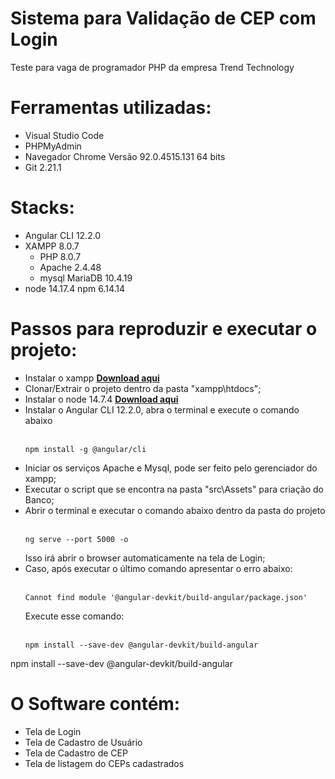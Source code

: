 # Sistema para Validação de CEP com Login

Teste para vaga de programador PHP da empresa Trend Technology

# Ferramentas utilizadas:
- Visual Studio Code
- PHPMyAdmin 
- Navegador Chrome Versão 92.0.4515.131 64 bits
- Git 2.21.1

# Stacks:
- Angular CLI 12.2.0 
- XAMPP 8.0.7 
  - PHP 8.0.7
  - Apache 2.4.48
  - mysql MariaDB 10.4.19
- node 14.17.4
  npm 6.14.14

# Passos para reproduzir e executar o projeto:
- Instalar o xampp <b><a href="https://sourceforge.net/projects/xampp/files/XAMPP%20Windows/8.0.7/" target="_blank">Download aqui</a></b>
- Clonar/Extrair o projeto dentro da pasta "xampp\htdocs";
- Instalar o node 14.7.4 <b><a href="https://nodejs.org/dist/v14.17.4/" target="_blank">Download aqui</a></b>
- Instalar o Angular CLI 12.2.0, abra o terminal e execute o comando abaixo
  </br></br>
  <pre><code>npm install -g @angular/cli</code></pre>
- Iniciar os serviços Apache e Mysql, pode ser feito pelo gerenciador do xampp;
- Executar o script que se encontra na pasta "src\Assets" para criação do Banco;
- Abrir o terminal e executar o comando abaixo dentro da pasta do projeto
  </br></br>
  <pre><code>ng serve --port 5000 -o</code></pre>
  Isso irá abrir o browser automaticamente na tela de Login;
 - Caso, após executar o último comando apresentar o erro abaixo: 
   </br></br>
   <pre><code>Cannot find module '@angular-devkit/build-angular/package.json'</code></pre>
   Execute esse comando:
   </br></br>
   <pre><code>npm install --save-dev @angular-devkit/build-angular</code></pre>

npm install --save-dev @angular-devkit/build-angular

# O Software contém:
- Tela de Login
- Tela de Cadastro de Usuário
- Tela de Cadastro de CEP
- Tela de listagem do CEPs cadastrados





